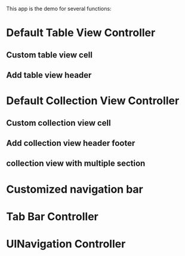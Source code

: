 This app is the demo for several functions:

# Default Table View Controller
## Custom table view cell
## Add table view header

# Default Collection View Controller
## Custom collection view cell
## Add collection view header footer
## collection view with multiple section

# Customized navigation bar

# Tab Bar Controller

# UINavigation Controller



